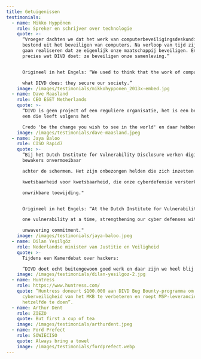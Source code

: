 ```yaml
---
title: Getuigenissen
testimonials:
  - name: Mikko Hyppönen
    role: Spreker en schrijver over technologie
    quote: >-
      “Vroeger dachten we dat het werk van computerbeveiligingsdeskundigen
      bestond uit het beveiligen van computers. Na verloop van tijd zijn we ons
      gaan realiseren dat ze eigenlijk onze maatschappij beveiligen. En dat is
      precies wat DIVD doet: ze beveiligen onze samenleving.” 


      Origineel in het Engels: “We used to think that the work of computer security experts is to secure computers. Over time we’ve come to realize that they actually secure our society. And that’s exactly 

      what DIVD does: they secure our society.”
    image: /images/testimonials/mikkohypponen_2013x-embed.jpg
  - name: Dave Maasland
    role: CEO ESET Netherlands
    quote: >-
      “DIVD is geen project of een reguliere organisatie, het is een beweging,
      een die leeft volgens het 

      Credo 'be the change you wish to see in the world' en daar hebben we er meer van nodig om vooruitgang te boeken op het gebied van digitale veiligheid.”
    image: /images/testimonials/dave-maasland.jpeg
  - name: Jaya Baloo
    role: CISO Rapid7
    quote: >-
      “Bij het Dutch Institute for Vulnerability Disclosure werken digitale
      bewakers onvermoeibaar 

      achter de schermen. Het zijn onbezongen helden die zich inzetten voor een veiliger internet, 

      kwetsbaarheid voor kwetsbaarheid, die onze cyberdefensie versterken met stille vastberadenheid en 

      onwrikbare toewijding."


      Origineel in het Engels: “At the Dutch Institute for Vulnerability Disclosure, digital sentinels work tirelessly behind the scenes. They are unsung heroes who dedicate themselves to a safer internet, 

      one vulnerability at a time, strengthening our cyber defenses with quiet resolve and 

      unwavering commitment."
    image: /images/testimonials/jaya-baloo.jpeg
  - name: Dilan Yeşilgöz
    role: Nederlandse minister van Justitie en Veiligheid
    quote: >-
      Tijdens een Kamerdebat over hackers:

      “DIVD doet echt buitengewoon goed werk en daar zijn we heel blij mee. Het NCSC werkt waar mogelijk met hen samen en zal dat blijven doen.”
    image: /images/testimonials/dilan-yesilgoz-2.jpg
  - name: Huntress
    role: https://www.huntress.com/
    quote: “Huntress doneert $100.000 aan DIVD Bug Bounty-programma om de
      cyberveiligheid van het MKB te verbeteren en roept MSP-leveranciers op
      hetzelfde te doen”.
  - name: Arthur Dent
    role: ZIEZO
    quote: But first a cup of tea
    image: /images/testimonials/arthurdent.jpeg
  - name: Ford Prefect
    role: SOWIECISO
    quote: Always bring a towel
    image: /images/testimonials/fordprefect.webp
---
```


